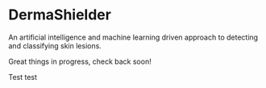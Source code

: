 
# DermaShielder
An artificial intelligence and machine learning driven approach to detecting and classifying skin lesions. 

Great things in progress, check back soon!

Test test